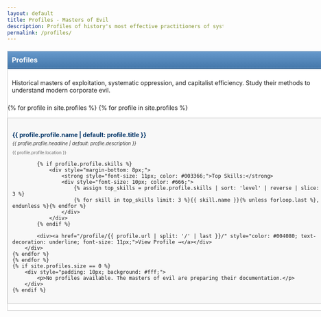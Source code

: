 ```yaml
---
layout: default
title: Profiles - Masters of Evil
description: Profiles of history's most effective practitioners of systematic evil and exploitation
permalink: /profiles/
---
```


<div style="width: 760px; margin: 20px auto; background: #fff; border: 1px solid #CCC;">
    <div style="background: linear-gradient(#6699CC, #4477AA); color: #fff; padding: 10px; font-weight: bold; font-size: 16px; border-bottom: 1px solid #003366;">Profiles</div>
    <div style="padding: 10px; background: #fff;">
        <p>Historical masters of exploitation, systematic oppression, and capitalist efficiency. Study their methods to understand modern corporate evil.</p>
    </div>
    {% for profile in site.profiles %}
            {% for profile in site.profiles %}
        <div style="border: 1px solid #D0D0D0; margin: 15px 0; background: #F8F8F8; padding: 10px;">
            <h2 style="color: #003366; font-size: 14px; margin-bottom: 5px;">
                <a href="/profile/{{ profile.url | split: '/' | last }}/" style="color: #003366; text-decoration: none;">{{ profile.profile.name | default: profile.title }}</a>
            </h2>
            <div style="font-size: 11px; color: #333; margin-bottom: 8px; font-style: italic;">{{ profile.profile.headline | default: profile.description }}</div>
            <div style="font-size: 10px; color: #666; margin-bottom: 8px;">{{ profile.profile.location }}</div>
            
            {% if profile.profile.skills %}
                <div style="margin-bottom: 8px;">
                    <strong style="font-size: 11px; color: #003366;">Top Skills:</strong>
                    <div style="font-size: 10px; color: #666;">
                        {% assign top_skills = profile.profile.skills | sort: 'level' | reverse | slice: 0, 3 %}
                        {% for skill in top_skills limit: 3 %}{{ skill.name }}{% unless forloop.last %}, {% endunless %}{% endfor %}
                    </div>
                </div>
            {% endif %}
            
            <div><a href="/profile/{{ profile.url | split: '/' | last }}/" style="color: #004080; text-decoration: underline; font-size: 11px;">View Profile →</a></div>
        </div>
    {% endfor %}
    {% endfor %}
    {% if site.profiles.size == 0 %}
        <div style="padding: 10px; background: #fff;">
            <p>No profiles available. The masters of evil are preparing their documentation.</p>
        </div>
    {% endif %}
</div>
